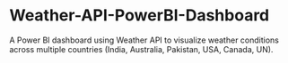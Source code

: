 # Weather-API-PowerBI-Dashboard
A Power BI dashboard using Weather API to visualize weather conditions across multiple countries (India, Australia, Pakistan, USA, Canada, UN).
